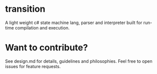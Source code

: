 # transition

A light weight c# state machine lang, parser and interpreter built for run-time compilation and execution.

# Want to contribute?

See design.md for details, guidelines and philosophies. Feel free to open issues for feature requests.
